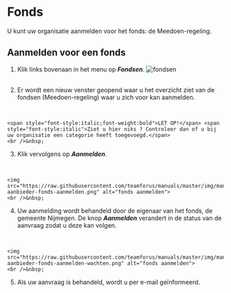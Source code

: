 # Fonds

U kunt uw organisatie aanmelden voor het fonds: de Meedoen-regeling.

## Aanmelden voor een fonds

1.   Klik links bovenaan in het menu op **_Fondsen_**.
    <img src="https://raw.githubusercontent.com/teamforus/manuals/master/img/manual-aanbieder-fondsen.png" alt="fondsen" style="max-width:300px">
    <br />&nbsp;

2.  Er wordt een nieuw venster geopend waar u het overzicht ziet van de fondsen (Meedoen-regeling) waar u zich voor kan aanmelden.
<br />

    <span style="font-style:italic;font-weight:bold">LET OP!</span> <span style="font-style:italic">Ziet u hier niks ? Controleer dan of u bij uw organisatie een categorie heeft toegevoegd.</span>
    <br />&nbsp;

3.  Klik vervolgens op **_Aanmelden_**.
<br />

    <img src="https://raw.githubusercontent.com/teamforus/manuals/master/img/manual-aanbieder-fonds-aanmelden.png" alt="fonds aanmelden">
    <br />&nbsp;

4.  Uw aanmelding wordt behandeld door de eigenaar van het fonds, de gemeente Nijmegen. De knop **_Aanmelden_** verandert in de status van de aanvraag zodat u deze kan volgen.
<br />

    <img src="https://raw.githubusercontent.com/teamforus/manuals/master/img/manual-aanbieder-fonds-aanmelden-wachten.png" alt="fonds aanmelden">
    <br />&nbsp;

5.  Als uw aanvraag is behandeld, wordt u per e-mail geïnformeerd.
<br />&nbsp;
